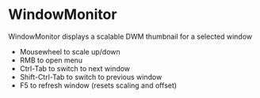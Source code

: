 WindowMonitor
=============

WindowMonitor displays a scalable DWM thumbnail for a selected window

- Mousewheel to scale up/down
- RMB to open menu
- Ctrl-Tab to switch to next window
- Shift-Ctrl-Tab to switch to previous window
- F5 to refresh window (resets scaling and offset)
